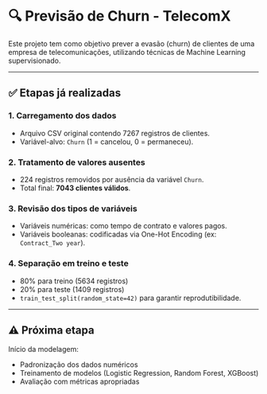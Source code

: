 # 🔍 Previsão de Churn - TelecomX

Este projeto tem como objetivo prever a evasão (churn) de clientes de uma empresa de telecomunicações, utilizando técnicas de Machine Learning supervisionado.

---

## ✅ Etapas já realizadas

### 1. Carregamento dos dados
- Arquivo CSV original contendo 7267 registros de clientes.
- Variável-alvo: `Churn` (1 = cancelou, 0 = permaneceu).

### 2. Tratamento de valores ausentes
- 224 registros removidos por ausência da variável `Churn`.
- Total final: **7043 clientes válidos**.

### 3. Revisão dos tipos de variáveis
- Variáveis numéricas: como tempo de contrato e valores pagos.
- Variáveis booleanas: codificadas via One-Hot Encoding (ex: `Contract_Two year`).

### 4. Separação em treino e teste
- 80% para treino (5634 registros)
- 20% para teste (1409 registros)
- `train_test_split(random_state=42)` para garantir reprodutibilidade.

---

## ⚠️ Próxima etapa

Início da modelagem:
- Padronização dos dados numéricos
- Treinamento de modelos (Logistic Regression, Random Forest, XGBoost)
- Avaliação com métricas apropriadas
